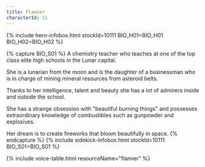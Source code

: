 ```yaml
---
title: Flamier
characterId: 11
---
```


{% include hero-infobox.html stockId=10111 BIO_H01=BIO_H01 BIO_H02=BIO_H02 %}

{% capture BIO_S01 %}
A chemistry teacher who teaches at one of the top class elite high schools in the Lunar capital.

She is a lunarian from the moon and is the daughter of a businessman who is in charge of mining mineral resources from asteroid belts.

Thanks to her intelligence, talent and beauty she has a lot of admirers inside and outside the school.

She has a strange obsession with "beautiful burning things" and possesses extraordinary knowledge of combustibles such as gunpowder and explosives.

Her dream is to create fireworks that bloom beautifully in space.
{% endcapture %}
{% include sidekick-infobox.html stockId=10111 BIO_S01=BIO_S01 %}

{% include voice-table.html resourceName="flamier"
%}
